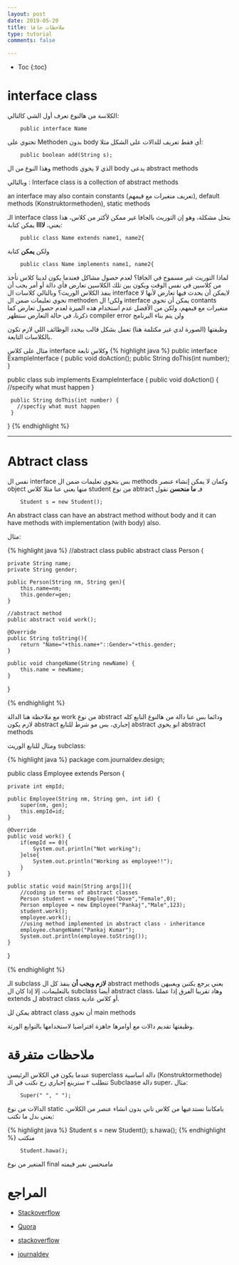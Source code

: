 ```yaml
---
layout: post
date: 2019-05-20
title: ملاحظات جافا
type: tutorial
comments: false

---
```


* Toc
{:toc}


# interface class
الكلاسة من هالنوع تعرف أول الشي كالتالي:

		public interface Name

تحتوي على Methoden بدون body أي فقط تعريف للدالات على الشكل مثلا:

		public boolean add(String s);

وهذا النوع من ال methods الذي لا يحوي body يدعى abstract methods

وبالتالي :  Interface class is a collection of abstract methods

an interface may also contain constants (تعريف متغيرات مع قيمهم), default methods (Konstruktormethoden), static methods

الـ interface class بتحل مشكلة، وهو إن التوريث بالجافا غير ممكن ﻷكثر من كلاس، هذا يعني، **لاااا** يمكن كتابة:

		public class Name extends name1, name2{

ولكن **يمكن** كتابة

		public class Name implements name1, name2{

لماذا التوريث غير مسموح في الجافا؟ لعدم حصول مشاكل فعندما يكون لدينا كلاس تأخذ من كلاسين في نفس الوقت ويكون بين تلك الكلاسين تعارض فأي دالة أو أمر يجب أن ينفذ الكلاس الوريث؟ وبالتالي كلاسات ال interface لايمكن أن يحدث فيها تعارض ﻷنها لا تحوي تعليمات ضمن ال methoden
ولكن! ال interface يمكن أن تحوي contants متغيرات مع قيمهم، ولكن من الأفضل عدم استخدام هذه الميزة لعدم حصول تعارض كما ذكرنا، في حالة التعارض ستظهر  compiler error
ولن يتم بناء البرنامج

وظيفتها (الصورة لدي غير مكتلمة هنا) تعمل بشكل قالب بيحدد الوظائف اللي لازم تكون بالكلاسات التابعة.

مثال على كلاس interface وكلاس تابعة
{% highlight java %}
 public interface ExampleInterface {
    public void doAction();
    public String doThis(int number);
 }

 public class sub implements ExampleInterface {
     public void doAction() {
       //specify what must happen
     }

     public String doThis(int number) {
       //specfiy what must happen
     }
 }
{% endhighlight %} 

 
*******

# Abtract class

نفس ال interface بس بتحوي تعليمات ضمن ال methods وكمان لا يمكن إنشاء عنصر object منها يعني عنا مثلا كلاس student من نوع abtract فـ **ما منحسن** نقول

		Student s = new Student();

 An abstract class can have an abstract method without body and it can have methods with implementation (with body) also.

مثال:

{% highlight java %}
//abstract class
public abstract class Person {
	
	private String name;
	private String gender;
	
	public Person(String nm, String gen){
		this.name=nm;
		this.gender=gen;
	}
	
	//abstract method
	public abstract void work();
	
	@Override
	public String toString(){
		return "Name="+this.name+"::Gender="+this.gender;
	}

	public void changeName(String newName) {
		this.name = newName;
	}	
}

{% endhighlight %} 

مع ملاحظة هنا الدالة work من نوع abstract ودائما بس عنا دالة من هالنوع التابع كله لازم يكون abstract إجباري، بس مو شرط للتابع abstract انو يحوي abstract methods

 

ومثال للتابع الوريث subclass:

{% highlight java %}
package com.journaldev.design;

public class Employee extends Person {
	
	private int empId;
	
	public Employee(String nm, String gen, int id) {
		super(nm, gen);
		this.empId=id;
	}

	@Override
	public void work() {
		if(empId == 0){
			System.out.println("Not working");
		}else{
			System.out.println("Working as employee!!");
		}
	}
	
	public static void main(String args[]){
		//coding in terms of abstract classes
		Person student = new Employee("Dove","Female",0);
		Person employee = new Employee("Pankaj","Male",123);
		student.work();
		employee.work();
		//using method implemented in abstract class - inheritance
		employee.changeName("Pankaj Kumar");
		System.out.println(employee.toString());
	}

}

{% endhighlight %} 


الـ subclass **لازم ويجب أن** ينفذ كل ال abstract methods يعني يرجع يكتبن ويعبيهن بالتعليمات، إلا إذا كان ال subclass أيضا abstract class، وهاد تقريبا الفرق إذا عملنا extends ل abstract class أو كلاس عادية.

يمكن لل abtract class أن تحوي main methods

وظيفتها تقديم دالات مع أوامرها جاهزة افتراضيا لاستخدامها بالتوابع الورثة.

# ملاحظات متفرقة

عندما يكون في الكلاس الرئيسي superclass دالة اساسية (Konstruktormethode) تتطلب ٢ سترينع إجباري رح نكتب في الـ Subclaase دالة super، مثال:

		Super(" ", " ");


الدالات من نوع static بامكاننا نستدعيها من كلاس تاني بدون انشاء عنصر من الكلاس، يعني بدل ما نكتب:

{% highlight java %}
Student s = new Student();
s.hawa();
{% endhighlight %} 
منكتب


		Student.hawa();

المتغير من نوع final مامنحسن نغير قيمته



# المراجع

* [Stackoverflow](https://stackoverflow.com/questions/10839131/implements-vs-extends-when-to-use-whats-the-difference)

* [Quora](https://www.quora.com/What-is-the-need-of-interface-in-Java)

* [stackoverflow](https://stackoverflow.com/questions/8064322/what-is-difference-to-extend-abstract-class-and-non-abstract-class)
* [journaldev](https://www.journaldev.com/1582/abstract-class-in-java)



